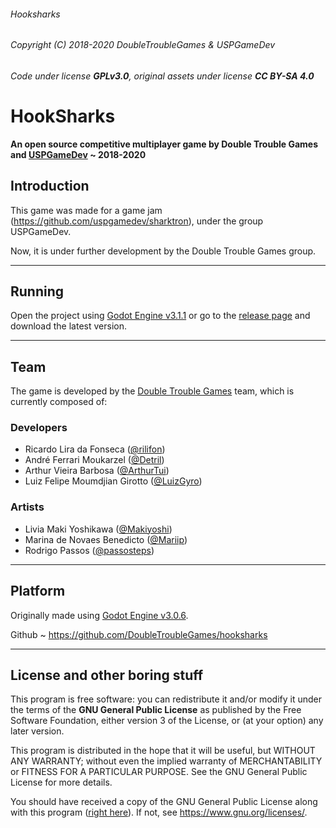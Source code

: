 ###### Hooksharks
###### Copyright (C) 2018-2020  DoubleTroubleGames & USPGameDev
###### Code under license **GPLv3.0**, original assets under license **CC BY-SA 4.0**

# HookSharks

**An open source competitive multiplayer game by Double Trouble Games and [USPGameDev](https://uspgamedev.org/) ~ 2018-2020**

## Introduction

This game was made for a game jam (https://github.com/uspgamedev/sharktron), under the group USPGameDev.

Now, it is under further development by the Double Trouble Games group.

----------------------------------------------------

## Running

Open the project using [Godot Engine v3.1.1](https://downloads.tuxfamily.org/godotengine/3.1.1/) or go to the [release page](https://github.com/DoubleTroubleGames/hooksharks/releases) and download the latest version.

----------------------------------------------------

## Team

The game is developed by the [Double Trouble Games](doubletroublegamesbr@gmail.com) team, which is currently composed of:

### Developers
- Ricardo Lira da Fonseca ([@rilifon](https://github.com/rilifon))
- André Ferrari Moukarzel ([@Detril](https://github.com/Detril))
- Arthur Vieira Barbosa ([@ArthurTui](https://github.com/ArthurTui))
- Luiz Felipe Moumdjian Girotto ([@LuizGyro](https://github.com/LuizGyro))

### Artists
- Livia Maki Yoshikawa ([@Makiyoshi](https://github.com/Makiyoshi))
- Marina de Novaes Benedicto ([@Mariip](https://github.com/Mariip))
- Rodrigo Passos ([@passosteps](https://github.com/passosteps))

----------------------------------------------------

## Platform

Originally made using [Godot Engine v3.0.6](https://godotengine.org/).

Github
    ~ https://github.com/DoubleTroubleGames/hooksharks

----------------------------------------------------

## License and other boring stuff

This program is free software: you can redistribute it and/or modify
it under the terms of the **GNU General Public License** as published by
the Free Software Foundation, either version 3 of the License, or
(at your option) any later version.

This program is distributed in the hope that it will be useful,
but WITHOUT ANY WARRANTY; without even the implied warranty of
MERCHANTABILITY or FITNESS FOR A PARTICULAR PURPOSE.  See the
GNU General Public License for more details.

You should have received a copy of the GNU General Public License
along with this program ([right here](https://github.com/MarvellousSoft/hooksharks/blob/development/LICENSE)). If not, see <https://www.gnu.org/licenses/>.
